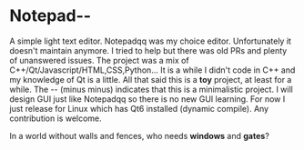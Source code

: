 # Notepad--
A simple light text editor.
Notepadqq was my choice editor. Unfortunately it doesn't maintain anymore. I tried to help but there was old PRs and plenty of unanswered issues. The project was a mix of C++/Qt/Javascript/HTML,CSS,Python...
It is a while I didn't code in C++ and my knowledge of Qt is a little. All that said this is a **toy** project, at least for a while. The -- (minus minus) indicates that this is a minimalistic project. I will design GUI just like Notepadqq so there is no new GUI learning. For now I just release for Linux which has Qt6 installed (dynamic compile).
Any contribution is welcome.

In a world without walls and fences, who needs **windows** and **gates**?
